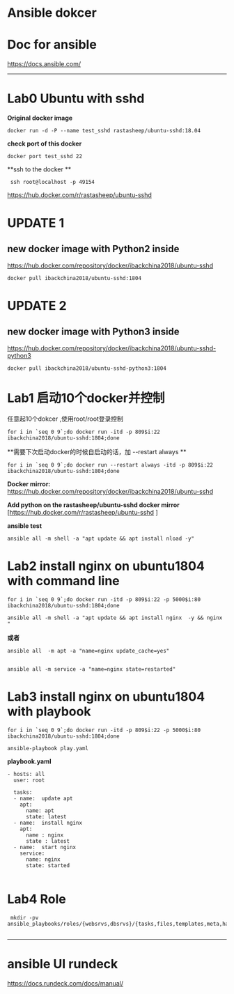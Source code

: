 # Ansible dokcer





#  Doc for ansible 
https://docs.ansible.com/



-----------------



# Lab0  Ubuntu with sshd 

**Original docker image**

```
docker run -d -P --name test_sshd rastasheep/ubuntu-sshd:18.04

```
**check port of this docker**

```
docker port test_sshd 22
```
**ssh to the docker **
```
 ssh root@localhost -p 49154
```

https://hub.docker.com/r/rastasheep/ubuntu-sshd   


#  **UPDATE 1**

## new docker image with Python2 inside

https://hub.docker.com/repository/docker/ibackchina2018/ubuntu-sshd

```
docker pull ibackchina2018/ubuntu-sshd:1804
```




#  **UPDATE 2**

## new docker image with Python3 inside

https://hub.docker.com/repository/docker/ibackchina2018/ubuntu-sshd-python3

```
docker pull ibackchina2018/ubuntu-sshd-python3:1804
```






# Lab1 启动10个docker并控制

任意起10个dokcer ,使用root/root登录控制

```
for i in `seq 0 9`;do docker run -itd -p 809$i:22 ibackchina2018/ubuntu-sshd:1804;done

```

**需要下次启动docker的时候自启动的话，加 --restart always **
```
for i in `seq 0 9`;do docker run --restart always -itd -p 809$i:22 ibackchina2018/ubuntu-sshd:1804;done

```



**Docker mirror:**
https://hub.docker.com/repository/docker/ibackchina2018/ubuntu-sshd

**Add python on the rastasheep/ubuntu-sshd docker mirror**
[https://hub.docker.com/r/rastasheep/ubuntu-sshd ]



**ansible test**

```
ansible all -m shell -a "apt update && apt install nload -y" 

```


#  Lab2 install nginx on ubuntu1804 with command line

```
for i in `seq 0 9`;do docker run -itd -p 809$i:22 -p 5000$i:80  ibackchina2018/ubuntu-sshd:1804;done
```

```
ansible all -m shell -a "apt update && apt install nginx  -y && nginx "

```

**或者**


```
ansible all  -m apt -a "name=nginx update_cache=yes" 


ansible all -m service -a "name=nginx state=restarted"

```


#  Lab3 install nginx on ubuntu1804 with playbook

```
for i in `seq 0 9`;do docker run -itd -p 809$i:22 -p 5000$i:80  ibackchina2018/ubuntu-sshd:1804;done
```


```
ansible-playbook play.yaml

```



**playbook.yaml**

```
- hosts: all
  user: root
  
  tasks:
  - name:  update apt
    apt:
      name: apt
      state: latest
  - name:  install nginx 
    apt: 
      name : nginx 
      state : latest
  - name:  start nginx
    service:
      name: nginx
      state: started


```

# Lab4 Role

```
 mkdir -pv ansible_playbooks/roles/{websrvs,dbsrvs}/{tasks,files,templates,meta,handlers,vars}
 
 ```
 
 


------------------


# ansible UI   rundeck 
https://docs.rundeck.com/docs/manual/



